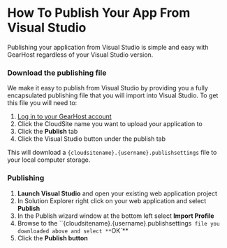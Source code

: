 # How To Publish Your App From Visual Studio
Publishing your application from Visual Studio is simple and easy with GearHost regardless of your Visual Studio version.

### Download the publishing file
We make it easy to publish from Visual Studio by providing you a fully encapsulated publishing file that you will import into Visual Studio. To get this file you will need to:

1. [Log in to your GearHost account](https://my.gearhost.com/account/login)
2. Click the CloudSite name you want to upload your application to
3. Click the **Publish** tab
4. Click the Visual Studio button under the publish tab

This will download a `{cloudsitename}.{username}.publishsettings` file to your local computer storage.

### Publishing
1. **Launch Visual Studio** and open your existing web application project
2. In Solution Explorer right click on your web application and select  **Publish**
3. In the Publish wizard window at the bottom left select **Import Profile**
4. Browse to the ``{cloudsitename}.{username}.publishsettings` file you downloaded above and select **`OK`**
5. Click the **Publish button**
